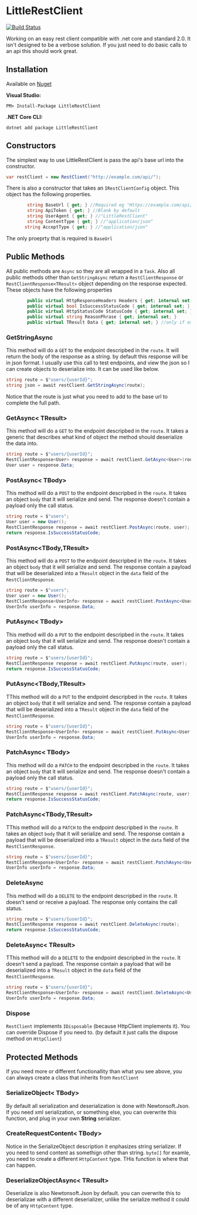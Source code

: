 # LittleRestClient 
[![Build Status](https://travis-ci.org/EldieTurner/RestClient.svg?branch=master)](https://travis-ci.org/EldieTurner/RestClient)

Working on an easy rest client compatible with .net core and standard 2.0.  It isn't designed to be a verbose solution.  If you just need to do basic calls to an api this should work great.

## Installation

Available on [Nuget](https://www.nuget.org/packages/LittleRestClient/)

**Visual Studio:**

```PM> Install-Package LittleRestClient```

**.NET Core CLI:**

```dotnet add package LittleRestClient```

## Constructors

The simplest way to use LittleRestClient is pass the api's base url into the constructor.
```csharp
var restClient = new RestClient("http://example.com/api/");
```

There is also a constructor that takes an `IRestClientConfig` object.  This object has the following properties.
```csharp
        string BaseUrl { get; } //Required eg "Https://example.com/api/"
        string ApiToken { get; } //Blank by default
        string UserAgent { get; } //"LittleRestClient"
        string ContentType { get; } //"application/json"
       string AcceptType { get; } //"application/json"
```

The only proeprty that is required is `BaseUrl`

## Public Methods
All public methods are `Async` so they are all wrapped in a `Task`.  Also all public methods other than `GetStringAsync` return a `RestClientResponse` or `RestClientResponse<TResult>` object depending on the response expected. These objects have the following properties 
```csharp
        public virtual HttpResponseHeaders Headers { get; internal set; }
        public virtual bool IsSuccessStatusCode { get; internal set; }
        public virtual HttpStatusCode StatusCode { get; internal set; }
        public virtual string ReasonPhrase { get; internal set; }
        public virtual TResult Data { get; internal set; } //only if expecting a response body
```

### GetStringAsync

This method will do a `GET` to the endpoint descripbed in the `route`. It will return the body of the response as a string.  by default this response will be in json format.  I usually use this call to test endpoints, and view the json so I can create objects to deserialize into. It can be used like below.
```csharp
string route = $"users/{userId}";
string json = await restClient.GetStringAsync(route);
```
Notice that the route is just what you need to add to the base url to complete the full path.

### GetAsync< TResult>

This method will do a `GET` to the endpoint descripbed in the `route`. It takes a generic that describes what kind of object the method should deserialize the data into.

```csharp
string route = $"users/{userId}";
RestClientResponse<User> response = await restClient.GetAsync<User>(route);
User user = response.Data;
```
### PostAsync< TBody>

This method will do a `POST` to the endpoint descripbed in the `route`. It takes an object `body` that it will serialize and send. The response doesn't contain a payload only the call status. 

```csharp
string route = $"users";
User user = new User();
RestClientResponse response = await restClient.PostAsync(route, user);
return response.IsSuccessStatusCode;
```

### PostAsync<TBody,TResult>

This method will do a `POST` to the endpoint descripbed in the `route`. It takes an object `body` that it will serialize and send. The response contain a payload that will be deserialized into a `TResult` object in the `data` field of the `RestClientResponse`. 

```csharp
string route = $"users";
User user = new User();
RestClientResponse<UserInfo> response = await restClient.PostAsync<User, UserInfo>(route, user);
UserInfo userInfo = response.Data;
```

### PutAsync< TBody>
  
This method will do a `PUT` to the endpoint descripbed in the `route`. It takes an object `body` that it will serialize and send. The response doesn't contain a payload only the call status. 

```csharp
string route = $"users/{userId}";
RestClientResponse response = await restClient.PutAsync(route, user);
return response.IsSuccessStatusCode;
```
  
### PutAsync<TBody,TResult>

TThis method will do a `PUT` to the endpoint descripbed in the `route`. It takes an object `body` that it will serialize and send. The response contain a payload that will be deserialized into a `TResult` object in the `data` field of the `RestClientResponse`. 

```csharp
string route = $"users/{userId}";
RestClientResponse<UserInfo> response = await restClient.PutAsync<User, UserInfo>(route, user);
UserInfo userInfo = response.Data;
```

### PatchAsync< TBody>

This method will do a `PATCH` to the endpoint descripbed in the `route`. It takes an object `body` that it will serialize and send. The response doesn't contain a payload only the call status. 

```csharp
string route = $"users/{userId}";
RestClientResponse response = await restClient.PatchAsync(route, user);
return response.IsSuccessStatusCode;
```

### PatchAsync<TBody,TResult>

TThis method will do a `PATCH` to the endpoint descripbed in the `route`. It takes an object `body` that it will serialize and send. The response contain a payload that will be deserialized into a `TResult` object in the `data` field of the `RestClientResponse`. 

```csharp
string route = $"users/{userId}";
RestClientResponse<UserInfo> response = await restClient.PatchAsync<User, UserInfo>(route, user);
UserInfo userInfo = response.Data;
```

### DeleteAsync

This method will do a `DELETE` to the endpoint descripbed in the `route`. It doesn't send or receive a payload.  The response only contains the call status. 

```csharp
string route = $"users/{userId}";
RestClientResponse response = await restClient.DeleteAsync(route);
return response.IsSuccessStatusCode;
```

### DeleteAsync< TResult>

TThis method will do a `DELETE` to the endpoint descripbed in the `route`. It doesn't send a payload. The response contain a payload that will be deserialized into a `TResult` object in the `data` field of the `RestClientResponse`. 

```csharp
string route = $"users/{userId}";
RestClientResponse<UserInfo> response = await restClient.DeleteAsync<UserInfo>(route);
UserInfo userInfo = response.Data;
```

### Dispose

`RestClient` implements `IDisposable` (because HttpClient implements it).  You can override Dispose if you need to. (by default it just calls the dispose method on `HttpClient`)

## Protected Methods

If you need more or different functionallity than what you see above, you can always create a class that inherits from `RestClient`


### SerializeObject< TBody>

By default all serialization and deserialization is done with Newtonsoft.Json.  If you need xml serialization, or something else, you can overwrite this function, and plug in your own **String** serializer.

### CreateRequestContent< TBody>

Notice in the SerializeObject description it enphasizes string serializer.  If you need to send content as somethign other than string.  `byte[]` for examle, you need to create a different `HttpContent` type.  THis function is where that can happen.

### DeserializeObjectAsync< TResult>

Deserialize is also Newtonsoft.Json by default.  you can overwrite this to deserializae with a different deserializer, unlike the serialize method it could be of any `HttpContent` type.

